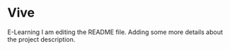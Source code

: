 # Vive
E-Learning
I am editing the README file. Adding some more details about the project description.
